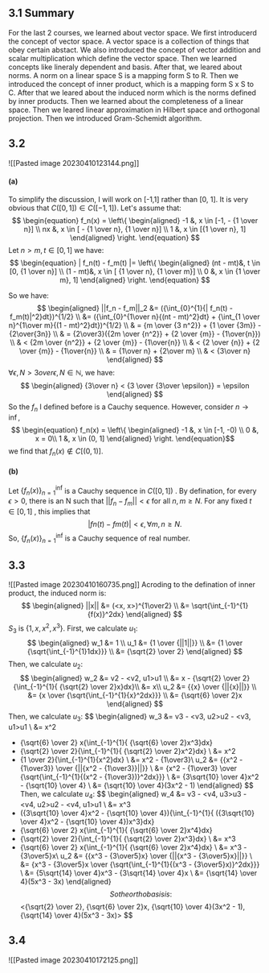 ## 3.1 Summary
For the last 2  courses, we learned about vector space. 
We first introducerd the concept of vector space. A vector space is a collection of things that obey certain abstact.  We also introduced the concept of vector addition and scalar multiplication which define the vector space. Then we learned concepts like lineraly dependent and basis.
After that, we leared about norms. A norm on a linear space S is a mapping form S to R. Then we introduced the concept of inner product, which is a mapping form S x S to C. After that we leared about the induced norm which is the norms defined by inner products.  Then we learned about the completeness of a linear space.
Then we leared linear approximation in Hilbert space and orthogonal projection. Then we introduced Gram-Schemidt algorithm.

## 3.2
![[Pasted image 20230410123144.png]]
#### (a)
To simplify the discussion, I will work on [-1,1] rather than [0, 1]. It is very obvious that $C([0,1]) \in C([-1, 1])$.
Let's assume that:
$$
\begin{equation}
f_n(x) = \left\{
\begin{aligned}
-1 &, x \in [-1, - {1 \over n}] \\
nx &, x \in [ - {1 \over n}, {1 \over n}] \\
1 &, x \in [{1 \over n}, 1]
\end{aligned}
\right. 
\end{equation}
$$
Let $n > m, t \in [0,1]$ we have:
$$
\begin{equation}
| f_n(t) - f_m(t) |= \left\{
\begin{aligned}
(nt - mt)&, t \in [0, {1 \over n}] \\
(1 - mt)&, x \in [ {1 \over n}, {1 \over m}] \\
0 &, x \in {1 \over m}, 1]
\end{aligned}
\right. 
\end{equation}
$$

So we have:
$$
\begin{aligned}
||f_n - f_m||_2 &= ({\int_{0}^{1}{| f_n(t) - f_m(t)|^2}dt})^{1/2} \\
&= ({\int_{0}^{1\over n}{(nt - mt)^2}dt} + {\int_{1 \over n}^{1\over m}{(1 - mt)^2}dt})^{1/2} \\
& = {m \over {3 n^2}} + {1 \over {3m}} - {2\over{3n}} \\
& = {2\over3}({2m \over {n^2}} + {2 \over {m}} - {1\over{n}}) \\
& < {2m \over {n^2}} + {2 \over {m}} - {1\over{n}} \\
& < {2 \over {n}} + {2 \over {m}} - {1\over{n}} \\
& = {1\over n} + {2\over m} \\
& < {3\over n}
\end{aligned}
$$
$\forall \epsilon, N > {3over \epsilon}, N \in \mathbb{N}$, we have:
$$
\begin{aligned}
{3\over n} < {3 \over {3\over \epsilon}} = \epsilon
\end{aligned}
$$
So the $f_n$ I defined before is a Cauchy sequence. However, consider $n \rightarrow \inf$, 
$$
\begin{equation}
f_n(x) = \left\{
\begin{aligned}
-1 &, x \in [-1, -0) \\
0 &, x = 0\\
1 &, x \in (0, 1]
\end{aligned}
\right. 
\end{equation}$$
we find that $f_n(x) \notin C[(0,1)]$. 
#### (b)
Let $\{f_n(x)\}^{\inf}_{n=1}$ is a Cauchy sequence in $C([0,1])$ . By defination, for every $\epsilon > 0$, there is an N such that $||f_n - f_m|| < \epsilon$ for all $n,m \ge N$. For any fixed $t \in [0,1]$ , this implies that 
$$
|fn(t) - fm(t)| < \epsilon, \forall m, n \ge N.
$$
So, $\{f_n(x)\}^{\inf}_{n=1}$ is a Cauchy sequence of real number. 

## 3.3
![[Pasted image 20230410160735.png]]
Acroding to the defination of inner product, the induced norm is:
$$
\begin{aligned}
||x|| &= (<x, x>)^{1\over2} \\
&= \sqrt{\int_{-1}^{1}{f(x)}^2dx}
\end{aligned}
$$
$S_3$ is {$1, x, x^2, x^3$}.
First, we calculate $u_1$:
$$
\begin{aligned}
w_1 &= 1 \\
u_1 &= {1 \over {||1||}} \\
&= {1 \over {\sqrt{\int_{-1}^{1}1dx}}} \\
&= {\sqrt{2} \over 2}
\end{aligned}
$$
Then, we calculate $u_2$:
$$
\begin{aligned}
w_2 &= v2 - <v2, u1>u1 \\
&= x - {\sqrt{2} \over 2}{\int_{-1}^{1}{ {\sqrt{2} \over 2}x}dx}\\
&= x\\
u_2 &= {{x} \over {||{x}||}} \\
&= {x \over {\sqrt{\int_{-1}^{1}{x}^2dx}}} \\
&= {\sqrt{6} \over 2}x
\end{aligned}
$$
Then, we calculate $u_3$:
$$
\begin{aligned}
w_3 &= v3 - <v3, u2>u2  - <v3, u1>u1 \\
&= x^2 
- {\sqrt{6} \over 2} x{\int_{-1}^{1}{ {\sqrt{6} \over 2}x^3}dx}
- {\sqrt{2} \over 2}{\int_{-1}^{1}{ {\sqrt{2} \over 2}x^2}dx}
\\
&= x^2 
- {1 \over 2}{\int_{-1}^{1}{x^2}dx}
\\
&= x^2 - {1\over3}\\
u_2 &= {{x^2 - {1\over3}} \over {||{x^2 - {1\over3}}||}} \\
&= {x^2 - {1\over3} \over {\sqrt{\int_{-1}^{1}{(x^2 - {1\over3})}^2dx}}} \\
&= {3\sqrt{10} \over 4}x^2 - {\sqrt{10} \over 4} \\
&= {\sqrt{10} \over 4}(3x^2 - 1)
\end{aligned}
$$
Then, we calculate $u_4$:
$$
\begin{aligned}
w_4 &= v3 - <v4, u3>u3 - <v4, u2>u2  - <v4, u1>u1 \\
&= x^3
- ({3\sqrt{10} \over 4}x^2 - {\sqrt{10} \over 4}){\int_{-1}^{1}{ ({3\sqrt{10} \over 4}x^2 - {\sqrt{10} \over 4})x^3}dx}
- {\sqrt{6} \over 2} x{\int_{-1}^{1}{ {\sqrt{6} \over 2}x^4}dx}
- {\sqrt{2} \over 2}{\int_{-1}^{1}{ {\sqrt{2} \over 2}x^3}dx}
\\
&= x^3
- {\sqrt{6} \over 2} x{\int_{-1}^{1}{ {\sqrt{6} \over 2}x^4}dx}
\\
&= x^3 - {3\over5}x\\
u_2 &= {{x^3 - {3\over5}x} \over {||{x^3 - {3\over5}x}||}} \\
&= {x^3 - {3\over5}x \over {\sqrt{\int_{-1}^{1}{(x^3 - {3\over5}x)}^2dx}}} \\
&= {5\sqrt{14} \over 4}x^3 - {3\sqrt{14} \over 4}x \\
&= {\sqrt{14} \over 4}(5x^3 - 3x)
\end{aligned}
$$
So the orthobasis is:
$$
<{\sqrt{2} \over 2}, {\sqrt{6} \over 2}x, {\sqrt{10} \over 4}(3x^2 - 1), {\sqrt{14} \over 4}(5x^3 - 3x)>
$$
## 3.4
![[Pasted image 20230410172125.png]]
